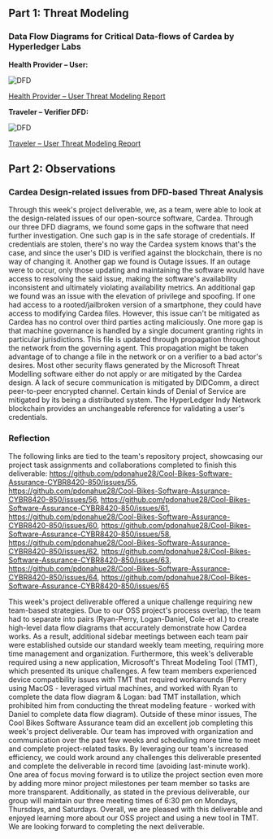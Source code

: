 ## Part 1: Threat Modeling

### Data Flow Diagrams for Critical Data-flows of Cardea by Hyperledger Labs

**Health Provider – User:**

![DFD](https://github.com/pdonahue28/Cool-Bikes-Software-Assurance-CYBR8420-850/assets/144743159/fafebff1-f221-4b32-a228-79eac931fc92)

[Health Provider – User Threat Modeling Report](https://github.com/pdonahue28/Cool-Bikes-Software-Assurance-CYBR8420-850/blob/main/DFD-Diagrams/HealthProvider-User%20DFD.pdf)


**Traveler – Verifier DFD:**

![DFD](https://github.com/pdonahue28/Cool-Bikes-Software-Assurance-CYBR8420-850/assets/144743159/517942ec-a81b-439a-8c7a-cabdc538fff5)

[Traveler – User Threat Modeling Report](https://github.com/pdonahue28/Cool-Bikes-Software-Assurance-CYBR8420-850/blob/main/DFD-Diagrams/Traveler-Verifier%20DFD.pdf)

## Part 2: Observations

### Cardea Design-related issues from DFD-based Threat Analysis

Through this week's project deliverable, we, as a team, were able to look at the design-related issues of our open-source software, Cardea. Through our three DFD diagrams, we found some gaps in the software that need further investigation. One such gap is in the safe storage of credentials. If credentials are stolen, there's no way the Cardea system knows that's the case, and since the user's DID is verified against the blockchain, there is no way of changing it. Another gap we found is Outage issues. If an outage were to occur, only those updating and maintaining the software would have access to resolving the said issue, making the software's availability inconsistent and ultimately violating availability metrics. An additional gap we found was an issue with the elevation of privilege and spoofing. If one had access to a rooted/jailbroken version of a smartphone, they could have access to modifying Cardea files. However, this issue can't be mitigated as Cardea has no control over third parties acting maliciously. One more gap is that machine governance is handled by a single document granting rights in particular jurisdictions. This file is updated through propagation throughout the network from the governing agent. This propagation might be taken advantage of to change a file in the network or on a verifier to a bad actor's desires. Most other security flaws generated by the Microsoft Threat Modelling software either do not apply or are mitigated by the Cardea design. A lack of secure communication is mitigated by DIDComm, a direct peer-to-peer encrypted channel. Certain kinds of Denial of Service are mitigated by its being a distributed system. The HyperLedger Indy Network blockchain provides an unchangeable reference for validating a user's credentials.

### Reflection
The following links are tied to the team's repository project, showcasing our project task assignments and collaborations completed to finish this deliverable:
https://github.com/pdonahue28/Cool-Bikes-Software-Assurance-CYBR8420-850/issues/55, https://github.com/pdonahue28/Cool-Bikes-Software-Assurance-CYBR8420-850/issues/56, https://github.com/pdonahue28/Cool-Bikes-Software-Assurance-CYBR8420-850/issues/61, https://github.com/pdonahue28/Cool-Bikes-Software-Assurance-CYBR8420-850/issues/60, https://github.com/pdonahue28/Cool-Bikes-Software-Assurance-CYBR8420-850/issues/58, https://github.com/pdonahue28/Cool-Bikes-Software-Assurance-CYBR8420-850/issues/62, https://github.com/pdonahue28/Cool-Bikes-Software-Assurance-CYBR8420-850/issues/63, https://github.com/pdonahue28/Cool-Bikes-Software-Assurance-CYBR8420-850/issues/64, https://github.com/pdonahue28/Cool-Bikes-Software-Assurance-CYBR8420-850/issues/65

This week's project deliverable offered a unique challenge requiring new team-based strategies. Due to our OSS project's process overlap, the team had to separate into pairs (Ryan-Perry, Logan-Daniel, Cole-et al.) to create high-level data flow diagrams that accurately demonstrate how Cardea works. As a result, additional sidebar meetings between each team pair were established outside our standard weekly team meeting, requiring more time management and organization. Furthermore, this week's deliverable required using a new application, Microsoft's Threat Modeling Tool (TMT), which presented its unique challenges. A few team members experienced device compatibility issues with TMT that required workarounds (Perry using MacOS - leveraged virtual machines, and worked with Ryan to complete the data flow diagram & Logan: bad TMT installation, which prohibited him from conducting the threat modeling feature - worked with Daniel to complete data flow diagram). Outside of these minor issues, The Cool Bikes Software Assurance team did an excellent job completing this week's project deliverable. Our team has improved with organization and communication over the past few weeks and scheduling more time to meet and complete project-related tasks. By leveraging our team's increased efficiency, we could work around any challenges this deliverable presented and complete the deliverable in record time (avoiding last-minute work). One area of focus moving forward is to utilize the project section even more by adding more minor project milestones per team member so tasks are more transparent. Additionally, as stated in the previous deliverable, our group will maintain our three meeting times of 6:30 pm on Mondays, Thursdays, and Saturdays. Overall, we are pleased with this deliverable and enjoyed learning more about our OSS project and using a new tool in TMT. We are looking forward to completing the next deliverable.
